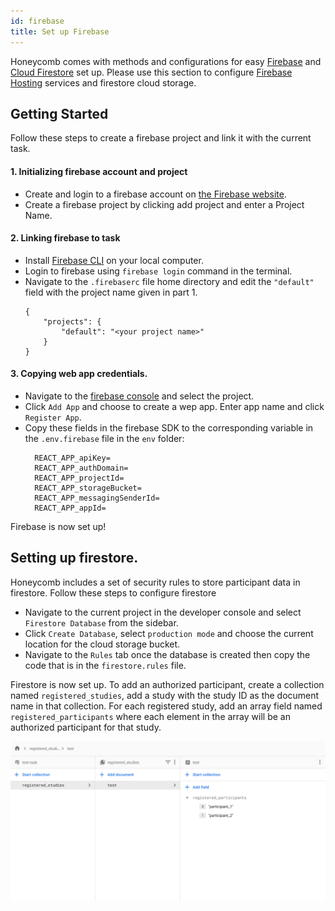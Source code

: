 ```yaml
---
id: firebase
title: Set up Firebase
---
```


Honeycomb comes with methods and configurations for easy [Firebase](https://firebase.google.com/) and [Cloud Firestore](https://firebase.google.com/docs/firestore) set up. Please use this section to configure [Firebase Hosting](https://firebase.google.com/docs/hosting) services and firestore cloud storage.

## Getting Started

Follow these steps to create a firebase project and link it with the current task.

#### 1. Initializing firebase account and project
- Create and login to a firebase account on [the Firebase website](https://firebase.google.com/).
- Create a firebase project by clicking add project and enter a Project Name.

#### 2. Linking firebase to task
- Install [Firebase CLI](https://firebase.google.com/docs/cli) on your local computer.
- Login to firebase using `firebase login` command in the terminal.
- Navigate to the `.firebaserc` file home directory and edit the `"default"` field with the project name given in part 1.
    ```
    {
        "projects": {
            "default": "<your project name>"
        }
    }   
    ``` 
#### 3. Copying web app credentials.
- Navigate to the [firebase console](https://console.firebase.google.com/) and select the project.
- Click `Add App` and choose to create a wep app. Enter app name and click `Register App`.
- Copy these fields in the firebase SDK to the corresponding variable in the `.env.firebase` file in the `env` folder:
  ```
    REACT_APP_apiKey=
    REACT_APP_authDomain=
    REACT_APP_projectId=
    REACT_APP_storageBucket=
    REACT_APP_messagingSenderId=
    REACT_APP_appId=
  ```
Firebase is now set up!

## Setting up firestore.

Honeycomb includes a set of security rules to store participant data in firestore. Follow these steps to configure firestore

- Navigate to the current project in the developer console and select `Firestore Database` from the sidebar.
- Click `Create Database`, select `production mode` and choose the current location for the cloud storage bucket.
- Navigate to the `Rules` tab once the database is created then copy the code that is in the `firestore.rules` file.

Firestore is now set up. To add an authorized participant, create a collection named `registered_studies`, add a study with the study ID as the document name in that collection. For each registered study, add an array field named `registered_participants` where each element in the array will be an authorized participant for that study.

![](assets/test-task.png)